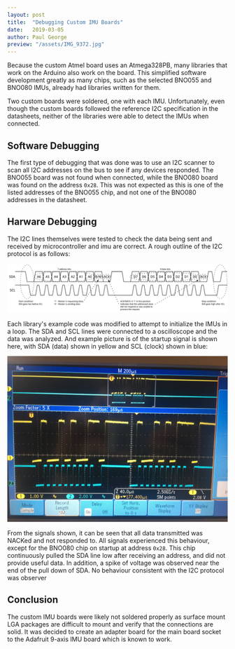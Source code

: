 ```yaml
---
layout: post
title:  "Debugging Custom IMU Boards"
date:   2019-03-05
author: Paul George
preview: "/assets/IMG_9372.jpg"
---
```


Because the custom Atmel board uses an Atmega328PB, many libraries that work on the Arduino also work on the board. This simplified software development greatly as many chips, such as the selected BNO055 and BNO080 IMUs, already had libraries written for them.

Two custom boards were soldered, one with each IMU. Unfortunately, even though the custom boards followed the reference I2C specification in the datasheets, neither of the libraries were able to detect the IMUs when connected.

## Software Debugging

The first type of debugging that was done was to use an I2C scanner to scan all I2C addresses on the bus to see if any devices responded. The BNO055 board was not found when connected, while the BNO080 board was found on the address `0x28`. This was not expected as this is one of the listed addresses of the BNO055 chip, and not one of the BNO080 addresses in the datasheet.

## Harware Debugging

The I2C lines themselves were tested to check the data being sent and received by microcontroller and imu are correct. A rough outline of the I2C protocol is as follows:

![I2C Protocol, courtesy of Sparkfun](/assets/i2c.png)

Each library's example code was modified to attempt to initialize the IMUs in a loop. The SDA and SCL lines were connected to a oscilloscope and the data was analyzed. And example picture is of the startup signal is shown here, with SDA (data) shown in yellow and SCL (clock) shown in blue:

![Probed Signals of the I2C bus](/assets/IMG_9372.jpg)

From the signals shown, it can be seen that all data transmitted was NACKed and not responded to. All signals experienced this behaviour, except for the BNO080 chip on startup at address `0x28`. This chip continuously pulled the SDA line low after receiving an address, and did not provide useful data. In addition, a spike of voltage was observed near the end of the pull down of SDA. No behaviour consistent with the I2C protocol was observer

## Conclusion

The custom IMU boards were likely not soldered properly as surface mount LGA packages are difficult to mount and verify that the connections are solid. It was decided to create an adapter board for the main board socket to the Adafruit 9-axis IMU board which is known to work.
